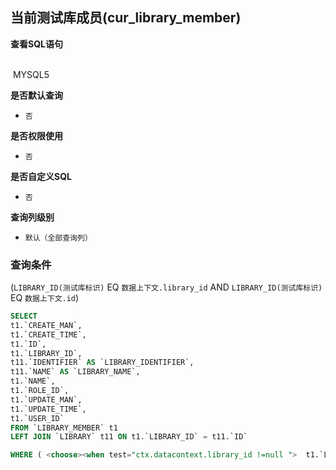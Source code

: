 ## 当前测试库成员(cur_library_member) <!-- {docsify-ignore-all} -->



<p class="panel-title"><b>查看SQL语句</b></p>
<br>

<el-row>
&nbsp;<el-tag @click="MYSQL5 = true">MYSQL5</el-tag>
</el-row>

<br>
<p class="panel-title"><b>是否默认查询</b></p>

* `否`

<p class="panel-title"><b>是否权限使用</b></p>

* `否`

<p class="panel-title"><b>是否自定义SQL</b></p>

* `否`

<p class="panel-title"><b>查询列级别</b></p>

* `默认（全部查询列）`



### 查询条件

(`LIBRARY_ID(测试库标识)` EQ `数据上下文.library_id` AND `LIBRARY_ID(测试库标识)` EQ `数据上下文.id`)





<el-dialog v-model="MYSQL5" title="MYSQL5">

```sql
SELECT
t1.`CREATE_MAN`,
t1.`CREATE_TIME`,
t1.`ID`,
t1.`LIBRARY_ID`,
t11.`IDENTIFIER` AS `LIBRARY_IDENTIFIER`,
t11.`NAME` AS `LIBRARY_NAME`,
t1.`NAME`,
t1.`ROLE_ID`,
t1.`UPDATE_MAN`,
t1.`UPDATE_TIME`,
t1.`USER_ID`
FROM `LIBRARY_MEMBER` t1 
LEFT JOIN `LIBRARY` t11 ON t1.`LIBRARY_ID` = t11.`ID` 

WHERE ( <choose><when test="ctx.datacontext.library_id !=null ">  t1.`LIBRARY_ID` = #{ctx.datacontext.library_id}  </when><otherwise>1=1</otherwise></choose>  AND  t1.`LIBRARY_ID` = #{ctx.datacontext.id} )
```

</el-dialog>

<script>
 const { createApp } = Vue
  createApp({
    data() {
      return {
                MYSQL5 : false
        
      }
    },
    methods: {
    }
  }).use(ElementPlus).mount('#app')
</script>